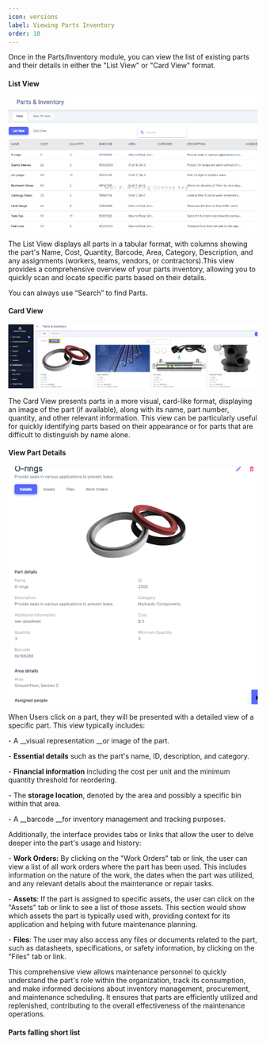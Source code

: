 ```yaml
---
icon: versions
label: Viewing Parts Inventory
order: 10
---
```

Once in the Parts/Inventory module, you can view the list of existing parts and their details in either the "List View" or "Card View" format.

#### List View

![](../../static/img/image66.png)

The List View displays all parts in a tabular format, with columns showing the part's Name, Cost, Quantity, Barcode, Area, Category, Description, and any assignments \(workers, teams, vendors, or contractors\).This view provides a comprehensive overview of your parts inventory, allowing you to quickly scan and locate specific parts based on their details.

You can always use “Search” to find Parts.

#### Card View

![](../../static/img/image67.png)

The Card View presents parts in a more visual, card\-like format, displaying an image of the part \(if available\), along with its name, part number, quantity, and other relevant information. This view can be particularly useful for quickly identifying parts based on their appearance or for parts that are difficult to distinguish by name alone.

#### View Part Details

![](../../static/img/image68.png)

When Users click on a part, they will be presented with a detailed view of a specific part. This view typically includes:

\- A __visual representation __or image of the part.

\- __Essential details__ such as the part's name, ID, description, and category.

\- __Financial information__ including the cost per unit and the minimum quantity threshold for reordering.

\- The __storage location__, denoted by the area and possibly a specific bin within that area.

\- A __barcode __for inventory management and tracking purposes.

Additionally, the interface provides tabs or links that allow the user to delve deeper into the part's usage and history:

\- __Work Orders:__ By clicking on the "Work Orders" tab or link, the user can view a list of all work orders where the part has been used. This includes information on the nature of the work, the dates when the part was utilized, and any relevant details about the maintenance or repair tasks.

\- __Assets__: If the part is assigned to specific assets, the user can click on the "Assets" tab or link to see a list of those assets. This section would show which assets the part is typically used with, providing context for its application and helping with future maintenance planning.

\- __Files__: The user may also access any files or documents related to the part, such as datasheets, specifications, or safety information, by clicking on the "Files" tab or link.

This comprehensive view allows maintenance personnel to quickly understand the part's role within the organization, track its consumption, and make informed decisions about inventory management, procurement, and maintenance scheduling. It ensures that parts are efficiently utilized and replenished, contributing to the overall effectiveness of the maintenance operations.

#### Parts falling short list
